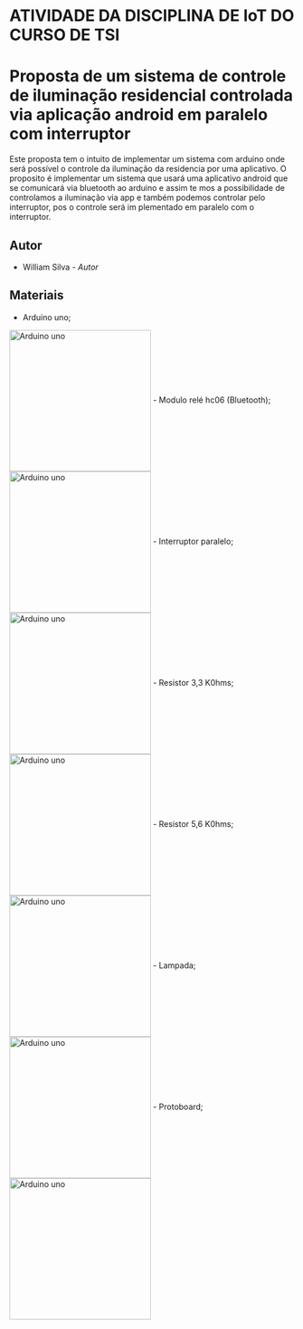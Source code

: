 # **ATIVIDADE DA DISCIPLINA DE IoT DO CURSO DE TSI**

# Proposta de um sistema de controle de iluminação residencial controlada via aplicação android em paralelo com interruptor
Este proposta tem o intuito de implementar um sistema com arduino onde será possível o controle da iluminação da residencia 
por uma aplicativo.
O proposito é implementar um sistema que usará uma aplicativo android que se comunicará via bluetooth ao arduino e assim te
mos a possibilidade de controlamos a iluminação via app e também podemos controlar pelo interruptor, pos o controle será im
plementado em paralelo com o interruptor.

## Autor
- William Silva - *Autor*

## Materiais
- Arduino uno;
<img align="center" alt="Arduino uno" height="250" width="250" src="https://www.filipeflop.com/wp-content/uploads/2017/07/1AC01-9-1-min.jpeg" />
- Modulo relé hc06 (Bluetooth);
<img align="center" alt="Arduino uno" height="250" width="250" src="https://www.usinainfo.com.br/1021352-thickbox_default/modulo-bluetooth-hc-06-arduino-slave.jpg" />
- Interruptor paralelo;
<img align="center" alt="Arduino uno" height="250" width="250" src="https://cdn.depositosavassi.com.br/media/catalog/product/cache/1/image/1540x1540/9df78eab33525d08d6e5fb8d27136e95/m/_/m_dulo_interruptor_liz_three_way_10a_branco_-_tramontina.jpg" />
- Resistor 3,3 K0hms;
<img align="center" alt="Arduino uno" height="250" width="250" src="https://www.baudaeletronica.com.br/media/catalog/product/cache/1/image/9df78eab33525d08d6e5fb8d27136e95/c/f/cfr-25jb-3k3.jpg" />
- Resistor 5,6 K0hms;
<img align="center" alt="Arduino uno" height="250" width="250" src="https://www.dev.faranux.com/wp-content/uploads/2017/03/5.6k.jpg" />
- Lampada;
<img align="center" alt="Arduino uno" height="250" width="250" src="https://images.tcdn.com.br/img/img_prod/760588/lampada_led_12w_bulbo_branca_demi_139_1_20200311144249.jpg" />
- Protoboard;
<img align="center" alt="Arduino uno" height="250" width="250" src="https://www.filipeflop.com/wp-content/uploads/2017/07/2PB02-3.jpg" />
